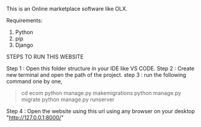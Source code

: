 This is an Online marketplace software like OLX.

Requirements:

1. Python 
2. pip
3. Django

STEPS TO RUN THIS WEBSITE

Step 1 : Open this folder structure in your IDE like VS CODE.
Step 2 : Create new terminal and open the path of the project.
step 3 : run the following command one by one,

> cd ecom
> python manage.py makemigrations
> python manage.py migrate
> python manage.py runserver

Step 4 : Open the website using this url using any browser on your desktop "http://127.0.0.1:8000/"
